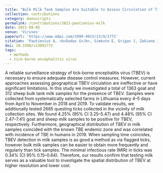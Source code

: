 ```yaml
---
title: "Bulk Milk Tank Samples Are Suitable to Assess Circulation of Tick-Borne Encephalitis Virus in High Endemic Areas"
collection: contributions
category: manuscripts
permalink: /contributions/2021-pautienius-milk
date: 2021-09-05
venue: 'Viruses'
paperurl: 'https://www.mdpi.com/1999-4915/13/9/1772'
citation: 'Pautienius A, <b>Dudas G</b>, Simkute E, Grigas J, Zakiene I, Paulauskas A, Armonaite A, Zienius D, Slyzius E, Stankevicius A., 2021. &quot;Bulk Milk Tank Samples Are Suitable to Assess Circulation of Tick-Borne Encephalitis Virus in High Endemic Areas&quot;. <i>Viruses</i> 13(9): 1772.'
doi: 10.3390/v13091772
tags:
  - methods
  - tick-borne encephalitis virus
---
```


A reliable surveillance strategy of tick-borne encephalitis virus (TBEV) is necessary to ensure adequate disease control measures.
However, current approaches assessing geographical TBEV circulation are ineffective or have significant limitations.
In this study we investigated a total of 1363 goat and 312 sheep bulk tank milk samples for the presence of TBEV.
Samples were collected from systematically selected farms in Lithuania every 4–5 days from April to November in 2018 and 2019.
To validate results, we additionally tested 2685 questing ticks collected in the vicinity of milk collection sites.
We found 4.25% (95% CI 3.25–5.47) and 4.48% (95% CI 2.47–7.41) goat and sheep milk samples to be positive for TBEV, respectively.
Furthermore, geographical distribution of TBEV in milk samples coincided with the known TBE endemic zone and was correlated with incidence of TBE in humans in 2019.
When sampling time coincides, TBEV detection in milk samples is as good a method as via flagged ticks, however bulk milk samples can be easier to obtain more frequently and regularly than tick samples.
The minimal infectious rate (MIR) in ticks was 0.34% (CI 95% 0.15–0.64).
Therefore, our results confirm that testing milk serves as a valuable tool to investigate the spatial distribution of TBEV at higher resolution and lower cost.
